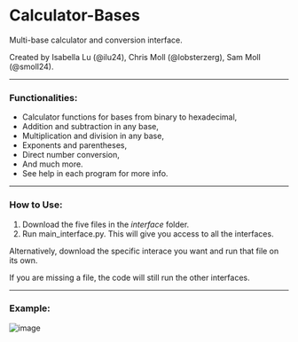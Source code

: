 # Calculator-Bases
Multi-base calculator and conversion interface.

Created by Isabella Lu (@ilu24), Chris Moll (@lobsterzerg), Sam Moll (@smoll24).

---
### Functionalities:
- Calculator functions for bases from binary to hexadecimal,
- Addition and subtraction in any base,
- Multiplication and division in any base,
- Exponents and parentheses,
- Direct number conversion,
- And much more.
- See help in each program for more info.
---
### How to Use:
1) Download the five files in the *interface* folder.
2) Run main_interface.py.
This will give you access to all the interfaces.

Alternatively, download the specific interace you want and run that file on its own.

If you are missing a file, the code will still run the other interfaces.

---
### Example:
![image](https://user-images.githubusercontent.com/115204665/226491693-ea57e4d4-8996-42ab-8827-9e5ac81206b7.png)
